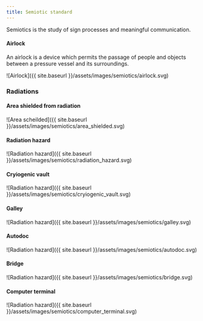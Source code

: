 ```yaml
---
title: Semiotic standard
---
```


Semiotics is the study of sign processes and meaningful communication.

#### Airlock

An airlock is a device which permits the passage of people and objects between a pressure vessel and its surroundings.

![Airlock]({{ site.baseurl }}/assets/images/semiotics/airlock.svg)

### Radiations

#### Area shielded from radiation

![Area scheilded]({{ site.baseurl }}/assets/images/semiotics/area_shielded.svg)

#### Radiation hazard

![Radiation hazard]({{ site.baseurl }}/assets/images/semiotics/radiation_hazard.svg)

#### Cryiogenic vault

![Radiation hazard]({{ site.baseurl }}/assets/images/semiotics/cryiogenic_vault.svg)

#### Galley

![Radiation hazard]({{ site.baseurl }}/assets/images/semiotics/galley.svg)

#### Autodoc

![Radiation hazard]({{ site.baseurl }}/assets/images/semiotics/autodoc.svg)

#### Bridge

![Radiation hazard]({{ site.baseurl }}/assets/images/semiotics/bridge.svg)

#### Computer terminal

![Radiation hazard]({{ site.baseurl }}/assets/images/semiotics/computer_terminal.svg)
